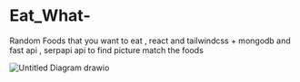 # Eat_What-
Random Foods that you want to eat , react and tailwindcss + mongodb and fast api , serpapi api to find picture match  the foods

![Untitled Diagram drawio](https://user-images.githubusercontent.com/69152288/160835030-3420239f-1779-4e0b-af8c-708f09e78186.png)
